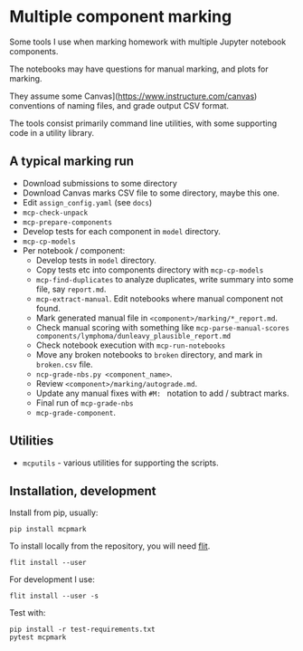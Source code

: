 # Multiple component marking

Some tools I use when marking homework with multiple Jupyter notebook
components.

The notebooks may have questions for manual marking, and plots for marking.

They assume some Canvas](https://www.instructure.com/canvas) conventions of naming files, and grade output CSV format.

The tools consist primarily command line utilities, with some supporting code
in a utility library.

## A typical marking run

* Download submissions to some directory
* Download Canvas marks CSV  file to some directory, maybe this one.
* Edit `assign_config.yaml` (see `docs`)
* `mcp-check-unpack`
* `mcp-prepare-components`
* Develop tests for each component in `model` directory.
* `mcp-cp-models`
* Per notebook / component:
    * Develop tests in `model` directory.
    * Copy tests etc into components directory with `mcp-cp-models`
    * `mcp-find-duplicates` to analyze duplicates, write summary into some
      file, say `report.md`.
    * `mcp-extract-manual`. Edit notebooks where manual component not found.
    * Mark generated manual file in `<component>/marking/*_report.md`.
    * Check manual scoring with something like `mcp-parse-manual-scores
      components/lymphoma/dunleavy_plausible_report.md`
    * Check notebook execution with `mcp-run-notebooks`
    * Move any broken notebooks to `broken` directory, and mark in
      `broken.csv` file.
    * `ncp-grade-nbs.py <component_name>`.
    * Review `<component>/marking/autograde.md`.
    * Update any manual fixes with `#M: ` notation to add / subtract marks.
    * Final run of `mcp-grade-nbs`
    * `mcp-grade-component`.

## Utilities

* `mcputils` - various utilities for supporting the scripts.

## Installation, development

Install from pip, usually:

```
pip install mcpmark
```

To install locally from the repository, you will need
[flit](https://pypi.org/project/flit).


```
flit install --user
```

For development I use:

```
flit install --user -s
```

Test with:

```
pip install -r test-requirements.txt
pytest mcpmark
```
